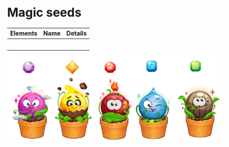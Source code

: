 # Magic seeds

| Elements | Name | Details |
| :--- | :--- | :--- |
|  |  |  |
|  |  |  |
|  |  |  |
|  |  |  |
|  |  |  |

![Magic Seed](../../.gitbook/assets/seeds.png)



